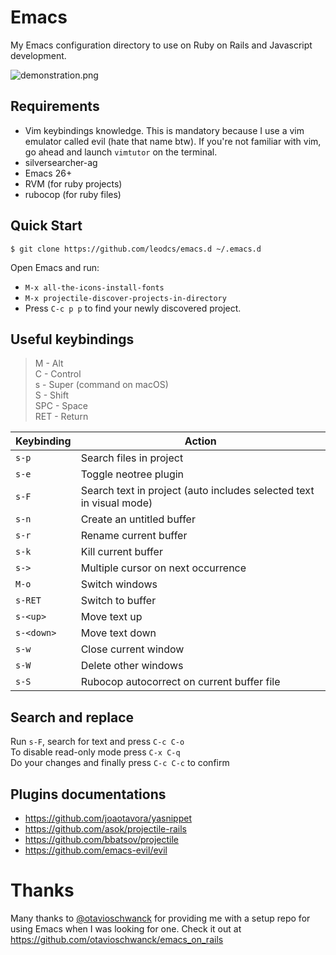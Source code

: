 # Emacs

My Emacs configuration directory to use on Ruby on Rails and Javascript development.

![demonstration.png](https://i.imgur.com/KLaF6ny.png)

## Requirements

- Vim keybindings knowledge. This is mandatory because I use a vim emulator called evil (hate that name btw). If you're not familiar with vim, go ahead and launch `vimtutor` on the terminal.
- silversearcher-ag
- Emacs 26+
- RVM (for ruby projects)
- rubocop (for ruby files)

## Quick Start

`$ git clone https://github.com/leodcs/emacs.d ~/.emacs.d`

Open Emacs and run:
- `M-x all-the-icons-install-fonts`
- `M-x projectile-discover-projects-in-directory`
- Press `C-c p p` to find your newly discovered project.

## Useful keybindings

> M - Alt <br/>
> C - Control <br/>
> s - Super (command on macOS) <br/>
> S - Shift <br/>
> SPC - Space <br/>
> RET - Return <br/>

| Keybinding | Action |
| ---------- | ------ |
| `s-p` | Search files in project |
| `s-e` | Toggle neotree plugin |
| `s-F` | Search text in project (auto includes selected text in visual mode) |
| `s-n` | Create an untitled buffer |
| `s-r` | Rename current buffer |
| `s-k` | Kill current buffer |
| `s->` | Multiple cursor on next occurrence |
| `M-o` | Switch windows |
| `s-RET` | Switch to buffer |
| `s-<up>` | Move text up |
| `s-<down>` | Move text down |
| `s-w` | Close current window |
| `s-W` | Delete other windows |
| `s-S` | Rubocop autocorrect on current buffer file |

## Search and replace

Run `s-F`, search for text and press `C-c C-o` <br/>
To disable read-only mode press `C-x C-q` <br/>
Do your changes and finally press `C-c C-c` to confirm

## Plugins documentations

- https://github.com/joaotavora/yasnippet
- https://github.com/asok/projectile-rails
- https://github.com/bbatsov/projectile
- https://github.com/emacs-evil/evil

# Thanks
Many thanks to [@otavioschwanck](https://github.com/otavioschwanck) for providing me with a setup repo for using Emacs when I was looking for one. Check it out at https://github.com/otavioschwanck/emacs_on_rails
